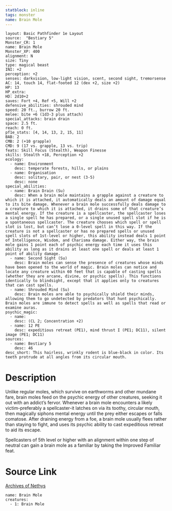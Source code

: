 ```yaml
---
statblock: inline
tags: monster
name: Brain Mole
---
```

```statblock
layout: Basic Pathfinder 1e Layout
source:  "Bestiary 5"
Monster_CR: 1
name: Brain Mole
Monster_XP: 400
alignment: N
size: Tiny
type: magical beast
INI: +2
perception: +2
senses: darkvision, low-light vision, scent, second sight, tremorsense
AC: 14, touch 14, flat-footed 12 (dex +2, size +2)
HP: 13
HP_extra: 
HD: 2d10+2
saves: Fort +4, Ref +5, Will +2
defensive_abilities: shrouded mind
speed: 20 ft., burrow 20 ft.
melee: bite +6 (1d3-3 plus attach)
special_attacks: brain drain
space: 2.5 ft.
reach: 0 ft.
pf1e_stats: [4, 14, 13, 2, 15, 11]
BAB: 2
CMB: 2 (+10 grapple)
CMD: 9 (17 vs. grapple, 13 vs. trip)
feats: Skill Focus (Stealth), Weapon Finesse
skills: Stealth +18, Perception +2
ecology:
  - name: Environment
    desc: temperate forests, hills, or plains
  - name: Organisation
    desc: solitary, pair, or nest (3-5)
    desc: none
special_abilities:
  - name: Brain Drain (Su)
    desc: When a brain mole maintains a grapple against a creature to which it is attached, it automatically deals an amount of damage equal to its bite damage. Whenever a brain mole successfully deals damage to a creature to which it is attached, it drains some of that creature’s mental energy. If the creature is a spellcaster, the spellcaster loses a single spell he has prepared, or a single unused spell slot if he is a spontaneous spellcaster. The creature chooses which spell or spell slot is lost, but can’t lose a 0-level spell in this way. If the creature is not a spellcaster or has no prepared spells or unused spell slots of 1st-level or higher, this ability instead deals 1 point of Intelligence, Wisdom, and Charisma damage. Either way, the brain mole gains 1 point each of psychic energy each time it uses this ability as long as it drains at least one spell or deals at least 1 point of ability damage.
  - name: Second Sight (Su)
    desc: Brain moles can sense the presence of creatures whose minds have been opened to the world of magic. Brain moles can notice and locate any creature within 60 feet that is capable of casting spells (whether they are arcane, divine, or psychic spells). This functions identically to blindsight, except that it applies only to creatures that can cast spells.
  - name: Shrouded Mind (Su)
    desc: Brain moles are able to psychically shield their minds, allowing them to go undetected by predators that hunt psychically. Brain moles are immune to detect spells as well as spells that read or examine auras.
psychic_magic:
  - name:
    desc: (CL 2; Concentration +2)
  - name: 12 PE
    desc: expeditious retreat (PE1), mind thrust I (PE1; DC11), silent image (PE1; DC11)
sources:
  - name: Bestiary 5
    desc: 46
desc_short: This hairless, wrinkly rodent is blue-black in color. Its teeth protrude at all angles from its circular mouth.
```
# Description
Unlike regular moles, which survive on earthworms and other mundane fare, brain moles feed on the psychic energy of other creatures, seeking it out with an addict’s fervor. Whenever a brain mole encounters a likely victim-preferably a spellcaster-it latches on via its toothy, circular mouth, then magically siphons mental energy until the prey either escapes or falls comatose. After draining energy from a foe, a brain mole usually flees rather than staying to fight, and uses its psychic ability to cast expeditious retreat to aid its escape.

Spellcasters of 5th level or higher with an alignment within one step of neutral can gain a brain mole as a familiar by taking the Improved Familiar feat.
# Source Link
[Archives of Nethys](https://aonprd.com/MonsterDisplay.aspx?ItemName=Brain%20Mole)
```encounter-table
name: Brain Mole
creatures:
  - 1: Brain Mole
```
